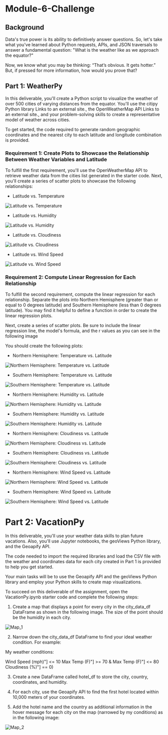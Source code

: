 # Module-6-Challenge

## Background

Data's true power is its ability to definitively answer questions. So, let's take what you've learned about Python requests, APIs, and JSON traversals to answer a fundamental question: "What is the weather like as we approach the equator?"

Now, we know what you may be thinking: “That’s obvious. It gets hotter.” But, if pressed for more information, how would you prove that?

## Part 1: WeatherPy

In this deliverable, you'll create a Python script to visualize the weather of over 500 cities of varying distances from the equator. You'll use the citipy Python library Links to an external site., the OpenWeatherMap API Links to an external site., and your problem-solving skills to create a representative model of weather across cities.

To get started, the code required to generate random geographic coordinates and the nearest city to each latitude and longitude combination is provided.


### Requirement 1: Create Plots to Showcase the Relationship Between Weather Variables and Latitude

To fulfill the first requirement, you'll use the OpenWeatherMap API to retrieve weather data from the cities list generated in the starter code. Next, you'll create a series of scatter plots to showcase the following relationships:

* Latitude vs. Temperature

![Latitude vs. Temperature](./WeatherPy/output_data/Fig1.png)

* Latitude vs. Humidity

![Latitude vs. Humidity](./WeatherPy/output_data/Fig2.png)

* Latitude vs. Cloudiness

![Latitude vs. Cloudiness](./WeatherPy/output_data/Fig3.png)

* Latitude vs. Wind Speed

![Latitude vs. Wind Speed](./WeatherPy/output_data/Fig4.png)


### Requirement 2: Compute Linear Regression for Each Relationship

To fulfill the second requirement, compute the linear regression for each relationship. Separate the plots into Northern Hemisphere (greater than or equal to 0 degrees latitude) and Southern Hemisphere (less than 0 degrees latitude). You may find it helpful to define a function in order to create the linear regression plots.

Next, create a series of scatter plots. Be sure to include the linear regression line, the model's formula, and the r values as you can see in the following image

You should create the following plots:

* Northern Hemisphere: Temperature vs. Latitude

![Northern Hemisphere: Temperature vs. Latitude](./WeatherPy/output_data/Fig5.png)

* Southern Hemisphere: Temperature vs. Latitude

![Southern Hemisphere: Temperature vs. Latitude](./WeatherPy/output_data/Fig6.png)

* Northern Hemisphere: Humidity vs. Latitude

![Northern Hemisphere: Humidity vs. Latitude](./WeatherPy/output_data/Fig7.png)

* Southern Hemisphere: Humidity vs. Latitude

![Southern Hemisphere: Humidity vs. Latitude](./WeatherPy/output_data/Fig8.png)

* Northern Hemisphere: Cloudiness vs. Latitude

![Northern Hemisphere: Cloudiness vs. Latitude](./WeatherPy/output_data/Fig9.png)

* Southern Hemisphere: Cloudiness vs. Latitude

![Southern Hemisphere: Cloudiness vs. Latitude](./WeatherPy/output_data/Fig10.png)

* Northern Hemisphere: Wind Speed vs. Latitude

![Northern Hemisphere: Wind Speed vs. Latitude](./WeatherPy/output_data/Fig11.png)

* Southern Hemisphere: Wind Speed vs. Latitude

![Southern Hemisphere: Wind Speed vs. Latitude](./WeatherPy/output_data/Fig12.png)


# Part 2: VacationPy

In this deliverable, you'll use your weather data skills to plan future vacations. Also, you'll use Jupyter notebooks, the geoViews Python library, and the Geoapify API.

The code needed to import the required libraries and load the CSV file with the weather and coordinates data for each city created in Part 1 is provided to help you get started.

Your main tasks will be to use the Geoapify API and the geoViews Python library and employ your Python skills to create map visualizations.

To succeed on this deliverable of the assignment, open the VacationPy.ipynb starter code and complete the following steps:

1. Create a map that displays a point for every city in the city_data_df DataFrame as shown in the following image. The size of the point should be the humidity in each city.

![Map_1](./VacationPy/map_1.png)

2. Narrow down the city_data_df DataFrame to find your ideal weather condition. For example:

My weather conditions:

Wind Speed (mph)"] <= 10 
Max Temp (F)"] >= 70 & Max Temp (F)"] <= 80
Cloudiness (%)"] == 0)

3. Create a new DataFrame called hotel_df to store the city, country, coordinates, and humidity.

4. For each city, use the Geoapify API to find the first hotel located within 10,000 meters of your coordinates.

5. Add the hotel name and the country as additional information in the hover message for each city on the map (narrowed by my conditions) as in the following image:

![Map_2](./VacationPy/map_2.png)


